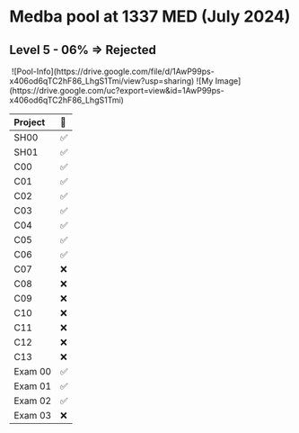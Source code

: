 # Medba pool at 1337 MED (July 2024)

## Level 5 - 06% ⇒ Rejected
<img src="">
![Pool-Info](https://drive.google.com/file/d/1AwP99ps-x406od6qTC2hF86_LhgS1Tmi/view?usp=sharing)
![My Image](https://drive.google.com/uc?export=view&id=1AwP99ps-x406od6qTC2hF86_LhgS1Tmi)

| Project | 💯 |
|:-----|:-----|
| SH00 | ✅ |
| SH01 | ✅ |
| C00 | ✅ |
| C01 | ✅ |
| C02 | ✅ |
| C03 | ✅ |
| C04 | ✅ |
| C05 | ✅ |
| C06 | ✅ |
| C07 | ❌ |
| C08 | ❌ |
| C09 | ❌ |
| C10 | ❌ |
| C11 | ❌ |
| C12 | ❌ |
| C13 | ❌ |
| Exam 00 | ✅ |
| Exam 01 | ✅ |
| Exam 02 | ✅ |
| Exam 03 | ❌ |
